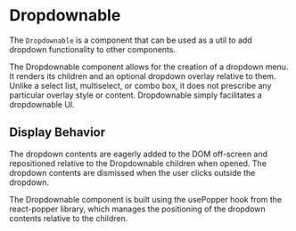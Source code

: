 # Dropdownable

The `Dropdownable` is a component that can be used as a util to add dropdown functionality to other components.

The Dropdownable component allows for the creation of a dropdown menu. It renders its children and an optional dropdown overlay relative to them. Unlike a select list, multiselect, or combo box, it does not prescribe any particular overlay style or content. Dropdownable simply facilitates a dropdownable UI.

## Display Behavior

The dropdown contents are eagerly added to the DOM off-screen and repositioned relative to the Dropdownable children when opened. The dropdown contents are dismissed when the user clicks outside the dropdown.

The Dropdownable component is built using the usePopper hook from the react-popper library, which manages the positioning of the dropdown contents relative to the children.

